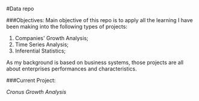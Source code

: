 #Data repo

###Objectives:
Main objective of this repo is to apply all the learning I have been making into the following types of projects:

1. Companies' Growth Analysis;
2. Time Series Analysis;
3. Inferential Statistics;

As my background is based on business systems, those projects are all about enterprises performances and characteristics.

###Current Project:

*Cronus Growth Analysis*